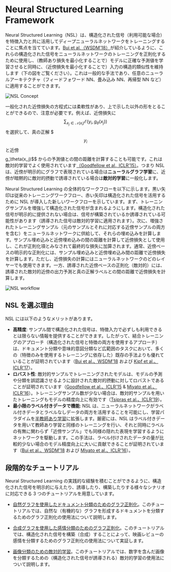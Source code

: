 # Neural Structured Learning Framework

Neural Structured Learning（NSL）は、構造化された信号（利用可能な場合）を特徴入力と共に活用してディープニューラルネットワークをトレーニングすることに焦点を当てています。[Bui et al.（WSDM'18）](https://research.google/pubs/pub46568.pdf)が紹介しているように、これらの構造化された信号をニューラルネットワークのトレーニングを正則化するために使用し、（教師あり損失を最小化することで）モデルに正確な予測値を学習させると同時に、（近傍損失を最小化することで）入力の構造的類似性を維持します（下の図をご覧ください）。これは一般的な手法であり、任意のニューラルアーキテクチャ（フィードフォワード NN、畳み込み NN、再帰型 NN など）に適用することができます。

![NSL Concept](images/nlink_figure.png)

一般化された近傍損失の方程式には柔軟性があり、上で示した以外の形をとることができるので、注意が必要です。例えば、近傍損失に $$\sum_{x_j \in \mathcal{N}(x_i)}\mathcal{E}(y_i,g_\theta(x_j))$$ を選択して、真の正解 $$$y_i$$ と近傍 $$$$g_\theta(x_j)$$ からの予測値との間の距離を計算することも可能です。これは敵対的学習でよく使用されています[（Goodfellow et al., ICLR'15）](https://arxiv.org/pdf/1412.6572.pdf)。つまり NSL は、近傍が明示的にグラフで表現されている場合は**ニューラルグラフ学習**に、近傍が暗黙的に敵対的摂動で誘導されている場合は**敵対的学習**に一般化します。

Neural Structured Learning の全体的なワークフローを以下に示します。黒い矢印は従来のトレーニングワークフロー、赤い矢印は構造化された信号を活用するために NSL が導入した新しいワークフローを示しています。まず、トレーニングサンプルを増強して構造化された信号が含まれるようにします。構造化された信号が明示的に提供されない場合は、信号が構築されているか誘導されている可能性があります（誘導された信号は敵対的学習に適用されます）。次に、増強されたトレーニングサンプル（元のサンプルとそれに対応する近傍サンプルの両方を含む）をニューラルネットワークに供給して、それらの埋め込みを計算します。サンプル埋め込みと近傍埋め込みの間の距離を計算して近傍損失として使用し、これが正則化項とみなされて最終的な損失に加算されます。通常、近傍ベースの明示的な正則化には、サンプル埋め込みと近傍埋め込み間の距離で近傍損失を計算します。ただし、近傍損失の計算にはニューラルネットワークのどのレイヤーでも使用できます。一方、誘導された近傍ベースの正則化（敵対的）には、誘導された敵対的近傍の出力予測と真の正解ラベルとの間の距離で近傍損失を計算します。

![NSL workflow](images/workflow_overview.png)

## NSL を選ぶ理由

NSL には以下のようなメリットがあります。

- **高精度**: サンプル間で構造化された信号は、特徴入力で必ずしも利用できるとは限らない情報を提供することができます。したがって、結合トレーニングのアプローチ（構造化された信号と特徴の両方を使用するアプローチ）は、ドキュメント分類や意味的意図分類など広範囲のタスクにおいて、多くの（特徴のみを使用するトレーニングに依存した）既存の手法よりも優れていることが証明されています（[Bui et al.、WSDM'18](https://research.google/pubs/pub46568.pdf) および [Kipf et al.、ICLR'17](https://arxiv.org/pdf/1609.02907.pdf)）。
- **ロバスト性**: 敵対的サンプルでトレーニングされたモデルは、モデルの予測や分類を誤認識させるように設計された敵対的摂動に対してロバストであることが証明されています（[Goodfellow et al.、ICLR'15](https://arxiv.org/pdf/1412.6572.pdf) & [Miyato et al.、ICLR'16](https://arxiv.org/pdf/1704.03976.pdf)）。トレーニングサンプル数が少ない場合は、敵対的サンプルを用いたトレーニングもモデルの精度向上に有効です（[Tsipras et al.、ICLR'19](https://arxiv.org/pdf/1805.12152.pdf)）。
- **最小限のラベル付きデータで機能**: NSL は、ニューラルネットワークがラベル付きデータとラベルなしデータの両方を活用することを可能にし、学習パラダイムを[半教師あり学習](https://en.wikipedia.org/wiki/Semi-supervised_learning)に拡張します。厳密には、NSL はラベル付きデータを用いて教師あり学習と同様のトレーニングを行い、それと同時にラベルの有無に関わらず「近傍サンプル」でも同様の隠れた表現を学習するようにネットワークを駆動します。この手法は、ラベル付けされたデータの量が比較的少ない場合のモデル精度向上に大いに貢献できることが証明されています（[Bui et al.、WSDM'18](https://research.google/pubs/pub46568.pdf) および [Miyato et al.、ICLR'16](https://arxiv.org/pdf/1704.03976.pdf)）。

## 段階的なチュートリアル

Neural Structured Learning の実践的な経験を積むことができるように、構造化された信号を明示的に与えたり、誘導したり、構築したりする様々なシナリオに対応できる 3 つのチュートリアルを用意しています。

- [自然グラフを使用したドキュメント分類のためのグラフ正則化](tutorials/graph_keras_mlp_cora.ipynb)。このチュートリアルでは、自然な（有機的な）グラフを形成するドキュメントを分類するためのグラフ正則化の使用法について説明します。

- [合成グラフを使用した感情分類のためのグラフ正則化](tutorials/graph_keras_lstm_imdb.ipynb)。このチュートリアルでは、構造化された信号を構築（合成）することによって、映画レビューの感情を分類するためのグラフ正則化の使用法について実証します。

- [画像分類のための敵対的学習](tutorials/adversarial_keras_cnn_mnist.ipynb)。このチュートリアルでは、数字を含んだ画像を分類するための（構造化された信号が誘導される）敵対的学習の使用法について説明します。
